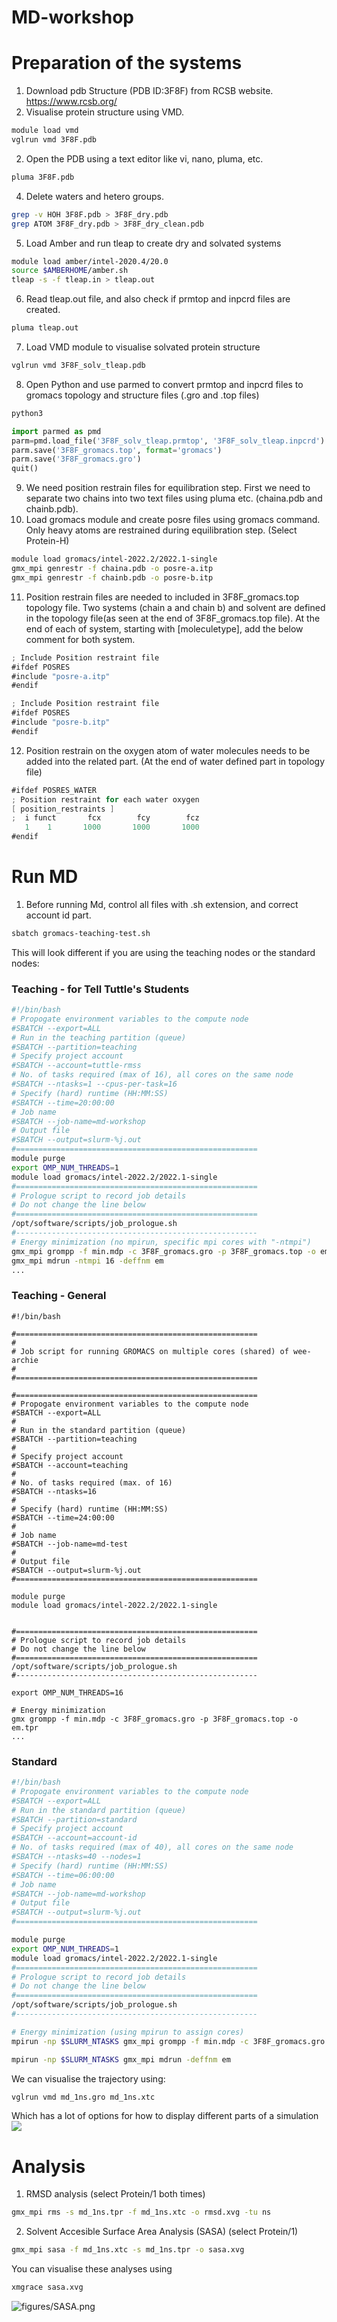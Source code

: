 # MD-workshop
# Preparation of the systems
1. Download pdb Structure (PDB ID:3F8F) from RCSB website. https://www.rcsb.org/ 
1. Visualise protein structure using VMD.
```bash
module load vmd
vglrun vmd 3F8F.pdb
```
2. Open the PDB using a text editor like vi, nano, pluma, etc.
```bash
pluma 3F8F.pdb
```
4. Delete waters and hetero groups.
```bash
grep -v HOH 3F8F.pdb > 3F8F_dry.pdb
grep ATOM 3F8F_dry.pdb > 3F8F_dry_clean.pdb
```
5. Load Amber and run tleap to create dry and solvated systems
```bash
module load amber/intel-2020.4/20.0
source $AMBERHOME/amber.sh
tleap -s -f tleap.in > tleap.out
```
6. Read tleap.out file, and also check if prmtop and inpcrd files are created.
```bash
pluma tleap.out
```
7. Load VMD module to visualise solvated protein structure
```bash
vglrun vmd 3F8F_solv_tleap.pdb
```
8. Open Python and use parmed to convert prmtop and inpcrd files to gromacs topology and structure files (.gro and .top files)
```bash
python3
```
```python
import parmed as pmd
parm=pmd.load_file('3F8F_solv_tleap.prmtop', '3F8F_solv_tleap.inpcrd')
parm.save('3F8F_gromacs.top', format='gromacs')
parm.save('3F8F_gromacs.gro')
quit()
```
9. We need position restrain files for equilibration step. First we need to separate two chains into two text files using pluma etc. (chaina.pdb and chainb.pdb). 
10. Load gromacs module and create posre files using gromacs command. Only heavy atoms are restrained during equilibration step. (Select Protein-H)
```bash
module load gromacs/intel-2022.2/2022.1-single
gmx_mpi genrestr -f chaina.pdb -o posre-a.itp
gmx_mpi genrestr -f chainb.pdb -o posre-b.itp
```
11. Position restrain files are needed to included in 3F8F_gromacs.top topology file. Two systems (chain a and chain b) and solvent are defined in the topology file(as seen at the end of 3F8F_gromacs.top file). At the end of each of system, starting with [moleculetype], add the below comment for both system.
```scala
; Include Position restraint file
#ifdef POSRES
#include "posre-a.itp"
#endif
```
```scala
; Include Position restraint file
#ifdef POSRES
#include "posre-b.itp"
#endif
```
12. Position restrain on the oxygen atom of water molecules needs to be added into the related part. (At the end of water defined part in topology file)
```scala
#ifdef POSRES_WATER
; Position restraint for each water oxygen
[ position_restraints ]
;  i funct       fcx        fcy        fcz
   1    1       1000       1000       1000
#endif
```
# Run MD
1. Before running Md, control all files with .sh extension, and correct account id part.
```bash
sbatch gromacs-teaching-test.sh
```
This will look different if you are using the teaching nodes or the standard nodes:
### Teaching - for Tell Tuttle's Students

```bash
#!/bin/bash
# Propogate environment variables to the compute node
#SBATCH --export=ALL
# Run in the teaching partition (queue)
#SBATCH --partition=teaching
# Specify project account
#SBATCH --account=tuttle-rmss
# No. of tasks required (max of 16), all cores on the same node
#SBATCH --ntasks=1 --cpus-per-task=16
# Specify (hard) runtime (HH:MM:SS)
#SBATCH --time=20:00:00
# Job name
#SBATCH --job-name=md-workshop
# Output file
#SBATCH --output=slurm-%j.out
#======================================================
module purge
export OMP_NUM_THREADS=1
module load gromacs/intel-2022.2/2022.1-single
#======================================================
# Prologue script to record job details
# Do not change the line below
#======================================================
/opt/software/scripts/job_prologue.sh
#------------------------------------------------------
# Energy minimization (no mpirun, specific mpi cores with "-ntmpi")
gmx_mpi grompp -f min.mdp -c 3F8F_gromacs.gro -p 3F8F_gromacs.top -o em.tpr
gmx_mpi mdrun -ntmpi 16 -deffnm em
...
```
### Teaching - General
```
#!/bin/bash

#======================================================
#
# Job script for running GROMACS on multiple cores (shared) of wee-archie
#
#======================================================

#======================================================
# Propogate environment variables to the compute node
#SBATCH --export=ALL
#
# Run in the standard partition (queue)
#SBATCH --partition=teaching
#
# Specify project account
#SBATCH --account=teaching
#
# No. of tasks required (max. of 16)
#SBATCH --ntasks=16
#
# Specify (hard) runtime (HH:MM:SS)
#SBATCH --time=24:00:00
#
# Job name
#SBATCH --job-name=md-test
#
# Output file
#SBATCH --output=slurm-%j.out
#======================================================

module purge
module load gromacs/intel-2022.2/2022.1-single


#======================================================
# Prologue script to record job details
# Do not change the line below
#======================================================
/opt/software/scripts/job_prologue.sh  
#------------------------------------------------------

export OMP_NUM_THREADS=16

# Energy minimization
gmx grompp -f min.mdp -c 3F8F_gromacs.gro -p 3F8F_gromacs.top -o em.tpr
...
```

### Standard
```bash
#!/bin/bash
# Propogate environment variables to the compute node
#SBATCH --export=ALL
# Run in the standard partition (queue)
#SBATCH --partition=standard
# Specify project account
#SBATCH --account=account-id
# No. of tasks required (max of 40), all cores on the same node
#SBATCH --ntasks=40 --nodes=1
# Specify (hard) runtime (HH:MM:SS)
#SBATCH --time=06:00:00
# Job name
#SBATCH --job-name=md-workshop
# Output file
#SBATCH --output=slurm-%j.out
#======================================================

module purge
export OMP_NUM_THREADS=1
module load gromacs/intel-2022.2/2022.1-single
#======================================================
# Prologue script to record job details
# Do not change the line below
#======================================================
/opt/software/scripts/job_prologue.sh
#------------------------------------------------------

# Energy minimization (using mpirun to assign cores)
mpirun -np $SLURM_NTASKS gmx_mpi grompp -f min.mdp -c 3F8F_gromacs.gro -p 3F8F_gromacs.top -o em.tpr

mpirun -np $SLURM_NTASKS gmx_mpi mdrun -deffnm em
```

We can visualise the trajectory using:
```bash
vglrun vmd md_1ns.gro md_1ns.xtc
```

Which has a lot of options for how to display different parts of a simulation
![](figures/traj.png)


# Analysis
1. RMSD analysis (select Protein/1 both times)
```bash
gmx_mpi rms -s md_1ns.tpr -f md_1ns.xtc -o rmsd.xvg -tu ns
```
2. Solvent Accesible Surface Area Analysis (SASA) (select Protein/1)
```bash
gmx_mpi sasa -f md_1ns.xtc -s md_1ns.tpr -o sasa.xvg
```


You can visualise these analyses using 
```bash
xmgrace sasa.xvg
```

![figures/SASA.png](figures/SASA.png)
